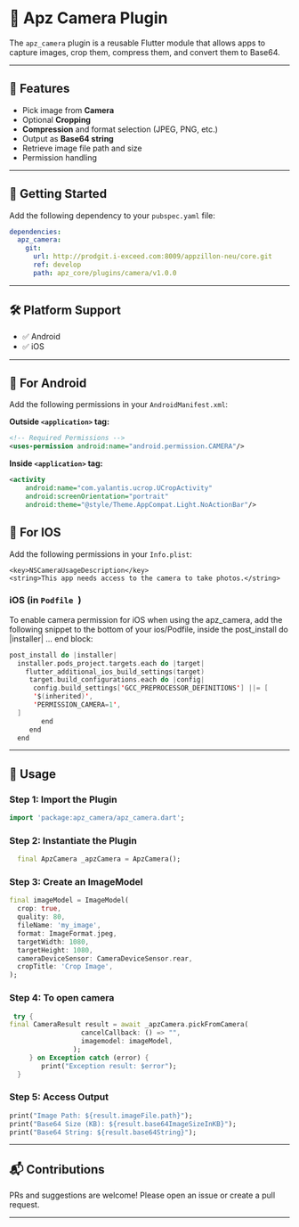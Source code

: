 # 📸 Apz Camera Plugin

The `apz_camera` plugin is a reusable Flutter module that allows apps to capture images, crop them, compress them, and convert them to Base64.

---

## 🚀 Features

- Pick image from **Camera**
- Optional **Cropping**
- **Compression** and format selection (JPEG, PNG, etc.)
- Output as **Base64 string**
- Retrieve image file path and size
- Permission handling

---

## 🚀 Getting Started

Add the following dependency to your `pubspec.yaml` file:

```yaml
dependencies:
  apz_camera:
    git:
      url: http://prodgit.i-exceed.com:8009/appzillon-neu/core.git
      ref: develop
      path: apz_core/plugins/camera/v1.0.0
```
---

## 🛠 Platform Support

- ✅ Android
- ✅ iOS

---

## 🔐 For Android

Add the following permissions in your `AndroidManifest.xml`:

**Outside `<application>` tag:**
```xml
<!-- Required Permissions -->
<uses-permission android:name="android.permission.CAMERA"/>
```

**Inside `<application>` tag:**
```xml
<activity
    android:name="com.yalantis.ucrop.UCropActivity"
    android:screenOrientation="portrait"
    android:theme="@style/Theme.AppCompat.Light.NoActionBar"/>
```
## 🔐 For IOS

Add the following permissions in your `Info.plist`:
```
<key>NSCameraUsageDescription</key>
<string>This app needs access to the camera to take photos.</string>
```
### iOS (in `Podfile `)
To enable camera permission for iOS when using the apz_camera,
add the following snippet to the bottom of your ios/Podfile, inside the post_install do |installer| ... end block:

```swift
post_install do |installer|
  installer.pods_project.targets.each do |target|
    flutter_additional_ios_build_settings(target)
     target.build_configurations.each do |config|
      config.build_settings['GCC_PREPROCESSOR_DEFINITIONS'] ||= [
      '$(inherited)',
      'PERMISSION_CAMERA=1',
  ]
        end
     end
  end
```  
---

## 📱 Usage

### Step 1: Import the Plugin

```dart
import 'package:apz_camera/apz_camera.dart';
```

### Step 2: Instantiate the Plugin

```dart
  final ApzCamera _apzCamera = ApzCamera();
```
### Step 3: Create an ImageModel
```dart
final imageModel = ImageModel(
  crop: true,
  quality: 80,
  fileName: 'my_image',
  format: ImageFormat.jpeg,
  targetWidth: 1080,
  targetHeight: 1080,
  cameraDeviceSensor: CameraDeviceSensor.rear,
  cropTitle: 'Crop Image',
);
```
### Step 4: To open camera 

```dart
 try {
final CameraResult result = await _apzCamera.pickFromCamera(
                  cancelCallback: () => "",
                  imagemodel: imageModel,
                );
     } on Exception catch (error) {
        print("Exception result: $error");
  }
```
### Step 5: Access Output

```dart
print("Image Path: ${result.imageFile.path}");
print("Base64 Size (KB): ${result.base64ImageSizeInKB}");
print("Base64 String: ${result.base64String}");
```
---

## 📬 Contributions

PRs and suggestions are welcome! Please open an issue or create a pull request.

---

